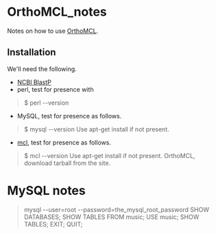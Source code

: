 # OrthoMCL_notes

Notes on how to use [OrthoMCL](http://orthomcl.org/orthomcl/).


## Installation

We'll need the following.

* [NCBI BlastP](https://blast.ncbi.nlm.nih.gov/Blast.cgi?CMD=Web&PAGE_TYPE=BlastDocs&DOC_TYPE=Download)
* perl, test for presence with
> $ perl --version
* MySQL, test for presence as follows.
> $ mysql --version
Use apt-get install if not present.
* [mcl](https://www.micans.org/mcl/index.html), test for presence as follows.
> $ mcl --version
Use apt-get install if not present.
> OrthoMCL, download tarball from the site.


# MySQL notes

> mysql --user=root --password=the_mysql_root_password
> SHOW DATABASES;
> SHOW TABLES FROM music;
> USE music;
> SHOW TABLES;
> EXIT;
> QUIT;



